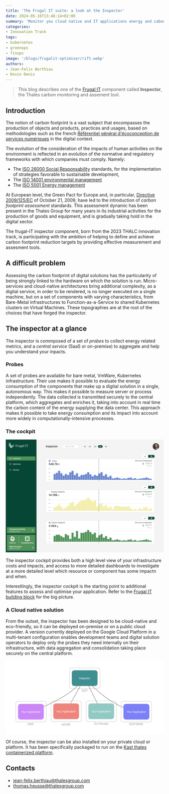 ```yaml
---
title: 'The Frugal IT suite: a look at the Inspector'
date: 2024-05-16T13:48:14+02:00
summary: 'Monitor you cloud native and IT applications energy and cabon impacts'
categories:
- Innovation Track
tags:
- kubernetes
- greenops
- finops
image: '/blogs/frugalit-optimiser/rift.webp'
authors: 
- Jean-Felix Berthiau
- Kevin Denis 
---
```


> This blog describes one of the [Frugal IT](/building-blocks/frugal-it) component called **Inspector**, the Thales carbon monitoring and assement tool.

## Introduction

The notion of carbon footprint is a vast subject that encompasses the production of objects and products, practices and usages, based on methodologies such as the french  [Référentiel général d'écoconception de services numériques](https://ecoresponsable.numerique.gouv.fr/publications/referentiel-general-ecoconception/) in the digital context.

The evolution of the consideration of the impacts of human activities on the environment is reflected in an evolution of the normative and regulatory frameworks with which companies must comply. Namely:

* The [ISO 26000 Social Responsability](https://www.iso.org/iso-26000-social-responsibility.html) standards, for the implementation of strategies favorable to sustainable development, 
* The [ISO 14001 environmental management](https://www.iso.org/standards/popular/iso-14000-family)
* The [ISO 5001 Energy management](https://www.iso.org/iso-50001-energy-management.html)

At European level, the Green Pact for Europe and, in particular, [Directive 2009/125/EC](https://eur-lex.europa.eu/legal-content/FR/TXT/HTML/?uri=CELEX:32009L0125) of October 21, 2009, have led to the introduction of *carbon footprint assessment* standards. This assessment dynamic has been present in the Thales Group for many years in its industrial activities for the production of goods and equipment, and is gradually taking hold in the digital sector. 

The frugal-IT inspector component, born from the 2023 THALC innovation track, is participating with the ambition of helping to define and achieve carbon footprint reduction targets by providing effective measurement and assesment tools. 

## A difficult problem

Assessing the carbon footprint of digital solutions has the particularity of being strongly linked to the hardware on which the solution is run. Micro-services and cloud-native architectures bring additional complexity, as a digital service, in order to be rendered, is no longer executed on a single machine, but on a set of components with varying characteristics, from Bare-Metal infrastructures to Function-as-a-Service to shared Kubernetes clusters on Virtual Machines. These topographies are at the root of the choices that have forged the inspector. 

## The inspector at a glance

The inspector is commposed of a set of *probes* to collect energy related metrics, and a *central service* (SaaS or on-premise) to aggregate and help you understand your inpacts.

### Probes 

A set of probes are available for bare metal, VmWare, Kubernetes infrastructure. 
Their use makes it possible to evaluate the energy consumption of the components that make up a digital solution in a single, autonomous way. This makes it possible to measure server or process independently. The data collected is transmitted securely to the central platform, which aggregates and enriches it, taking into account in real time the carbon content of the energy supplying the data center. This approach makes it possible to take energy consumption and its impact into account more widely in computationally-intensive processes.

### The cockpit

![Inspector home dasjboard](inspector.png)

The inspector cockpit provides both a high level view of your infrastructure costs and impacts, 
and access to more detailed dashboards to
investigate at a more detailed level which resource or component has some impactn and when. 

Interestlingly, the inspector cockpit is the starting point to additional features to assess and optimise your application. Refer to the [Frugal IT building block](/building-blocks/frugalit) for the big picture. 

### A Cloud native solution

From the outset, the inspector has been designed to be cloud-native and eco-friendly, so it can be deployed on-premise or on a public cloud provider. A version currently deployed on the Google Cloud Platform in a multi-tenant configuration enables development teams and digital solution operators to deploy only the probes they need internally on their infrastructure, with data aggregation and consolidation taking place securely on the central platform.  

![Inspector As A Service](inspector-saas.png)

Of course, the inspector can be also installed on your private cloud or platform. It has been specifically
packaged to run on the [Kast thales containerized platform](/building-blocks/kast).

## Contacts

- jean-felix.berthiau@thalesgroup.com
- thomas.heusse@thalesgroup.com
